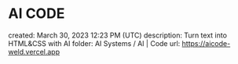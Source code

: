 # AI CODE

created: March 30, 2023 12:23 PM (UTC)
description: Turn text into HTML&CSS with AI
folder: AI Systems / AI | Code
url: https://aicode-weld.vercel.app